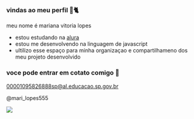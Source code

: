 ### vindas ao meu perfil 🦋🐈

meu nome é mariana vitoria lopes 

- estou estudando na [alura](https://www.alura.com.br)
- estou me desenvolvendo na linguagem de javascript
- ultilizo esse espaço para minha organizaçao e compartilhameno dos meu projeto desenvolvido 

### voce pode entrar em cotato comigo 📧

00001095826888sp@al.educacao.sp.gov.br

@mari_lopes555


![](https://media1.tenor.com/m/rv20dFusX-QAAAAC/love.gif)
